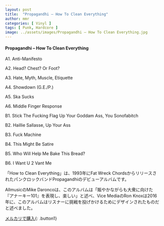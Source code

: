 ```yaml
---
layout: post
title:  "Propagandhi – How To Clean Everything"
author: mmr
categories: [ Vinyl ]
tags: [ Punk, Hardcore ]
image: ../assets/images/Propagandhi – How To Clean Everything.jpg
---
```


#### Propagandhi – How To Clean Everything

A1. Anti-Manifesto

A2. Head? Chest? Or Foot?

A3. Hate, Myth, Muscle, Etiquette

A4. Showdown (G.E./P.)

A5. Ska Sucks

A6. Middle Finger Response

B1. Stick The Fucking Flag Up Your Goddam Ass, You Sonofabitch

B2. Haillie Sallasse, Up Your Ass

B3. Fuck Machine

B4. This Might Be Satire

B5. Who Will Help Me Bake This Bread?

B6. I Want U 2 Vant Me

「How to Clean Everything」は、1993年にFat Wreck ChordsからリリースされたパンクロックバンドPropagandhiのデビューアルバムです。

AllmusicのMike Daroncoは、このアルバムは「賑やかながらも大衆に向けた『アナーキー101』を表現し、楽しい」と述べ、Vice MediaのRon Knoxは2016年に、このアルバムはリスナーに挑戦を投げかけるためにデザインされたものだと述べました。

[メルカリで購入](https://jp.mercari.com/item/m65777823384){: .button1}

